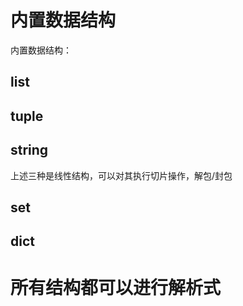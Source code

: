 # 内置数据结构

内置数据结构：
## list
## tuple
## string
上述三种是线性结构，可以对其执行切片操作，解包/封包

## set
## dict
# 所有结构都可以进行解析式